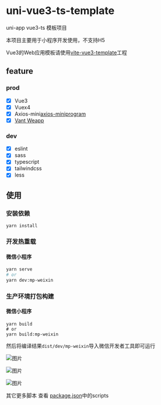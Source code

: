 # uni-vue3-ts-template
uni-app vue3-ts 模板项目

本项目主要用于小程序开发使用，不支持H5

Vue3的Web应用模板请使用[vite-vue3-template](https://github.com/ATQQ/vite-vue3-template)工程
## feature
### prod
* [x] Vue3
* [x] Vuex4
* [x] Axios-mini[axios-miniprogram](https://github.com/fluffff/axios-miniprogram#readme)
* [x] [Vant Weapp](https://vant-contrib.gitee.io/vant-weapp/#/home)

### dev
* [x] eslint
* [x] sass
* [x] typescript
* [x] tailwindcss
* [x] less
## 使用
### 安装依赖
```
yarn install
```

### 开发热重载
#### 微信小程序
```sh
yarn serve
# or
yarn dev:mp-weixin
```

### 生产环境打包构建
#### 微信小程序
```
yarn build
# or
yarn build:mp-weixin
```

然后将编译结果`dist/dev/mp-weixin`导入微信开发者工具即可运行


![图片](https://img.cdn.sugarat.top/mdImg/MTYzNzQxNjc3MjA4Mw==637416772083)

![图片](https://img.cdn.sugarat.top/mdImg/MTYzNzQxNjg4MTUwNA==637416881504)

![图片](https://img.cdn.sugarat.top/mdImg/MTYzNzQxNjY3OTY0NQ==637416679645)


其它更多脚本 查看 [package.json](./package.json)中的scripts
